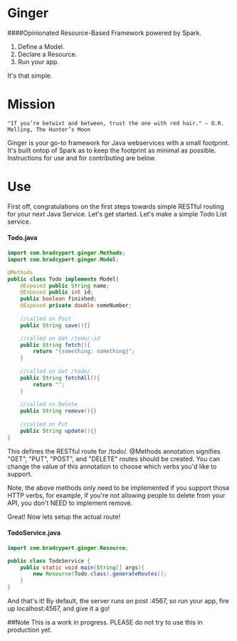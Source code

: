 # Ginger
####Opinionated Resource-Based Framework powered by Spark.

1. Define a Model.
2. Declare a Resource.
3. Run your app.

It's that simple.

# Mission
```
"If you’re betwixt and between, trust the one with red hair." – O.R. Melling, The Hunter’s Moon
```

Ginger is your go-to framework for Java webservices with a small footprint. It's built ontop of Spark as to keep the footprint as minimal as possible.  Instructions for use and for contributing are below.

# Use
First off, congratulations on the first steps towards simple RESTful routing for your next Java Service. Let's get started. Let's make a simple Todo List service.

#### Todo.java
```java
import com.bradcypert.ginger.Methods;
import com.bradcypert.ginger.Model;

@Methods
public class Todo implements Model{
    @Exposed public String name;
    @Exposed public int id;
    public boolean finished;
    @Exposed private double someNumber;
    
    //called on Post
    public String save(){}

    //called on Get /todo/:id
    public String fetch(){
        return "{something: something}";
    }
    
    //called on Get /todo/
    public String fetchAll(){
        return "";
    }
    
    //called on Delete
    public String remove(){}
    
    //called on Put
    public String update(){}
}
```

This defines the RESTful route for /todo/.
@Methods annotation signifies "GET", "PUT", "POST", and "DELETE" routes should be created. You can change the value of this annotation to choose which verbs you'd like to support.

Note, the above methods only need to be implemented if you support those HTTP verbs, for example, if you're not allowing people to delete from your API, you don't NEED to implement remove.

Great! Now lets setup the actual route!
#### TodoService.java
```java
import com.bradcypert.ginger.Resource;

public class TodoService {
    public static void main(String[] args){
        new Resource(Todo.class).generateRoutes();
    }
}
```

And that's it! By default, the server runs on post :4567, so run your app, fire up localhost:4567, and give it a go!

##Note This is a work in progress. PLEASE do not try to use this in production yet.
